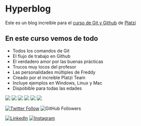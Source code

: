 # Hyperblog
Este es un blog increíble para el [curso de Git y Github](https://platzi.com/cursos/git-github/ " curso de Git y Github") de [Platzi](https://platzi.com/ "Platzi")

## En este curso vemos de todo
* Todos los comandos de Git
* El flujo de trabajo en Github
* El verdadero amor por las buenas prácticas
* Trucos muy locos del profesor
* Las personalidades múltiples de Freddy
* Creado por el increible Platzi Team
* Incluye ejemplos en Windows, Linux y Mac
* Dispobible para todas las edades

![](https://img.shields.io/github/stars/pandao/editor.md.svg) ![](https://img.shields.io/github/forks/pandao/editor.md.svg) ![](https://img.shields.io/github/tag/pandao/editor.md.svg) ![](https://img.shields.io/github/release/pandao/editor.md.svg) ![](https://img.shields.io/github/issues/pandao/editor.md.svg) ![](https://img.shields.io/bower/v/editor.md.svg)

[![Twitter Follow](https://img.shields.io/twitter/follow/SerchSanchez11?style=social)](https://twitter.com/SerchSanchez11)
![GitHub Followers](https://img.shields.io/github/followers/serchosx?style=social)

[![LinkedIn](https://img.shields.io/badge/LinkedIn-s3rchcod3?style=for-the-badge&logo=linkedin&logoColor=white&labelColor=101010)](https://www.linkedin.com/in/s3rchcod3)
[![Instagram](https://img.shields.io/badge/Instagram-@s3rchcod3-E4405F?style=for-the-badge&logo=instagram&logoColor=white&labelColor=101010)](https://instagram.com/s3rchcod3)


